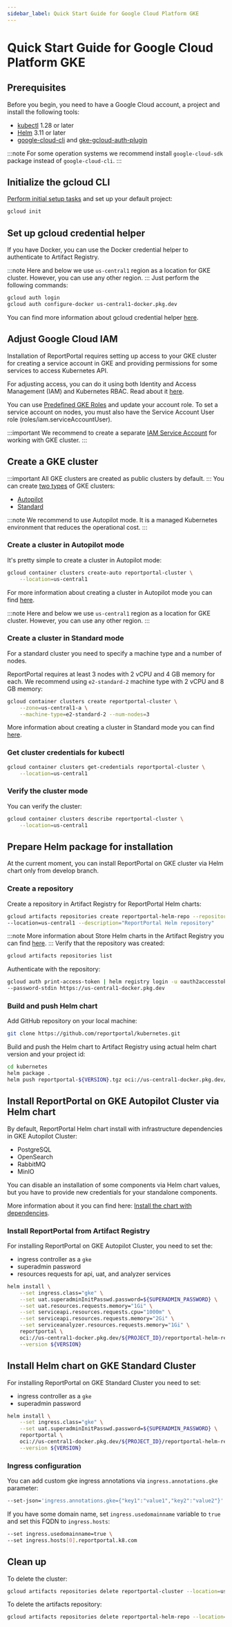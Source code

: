 ```yaml
---
sidebar_label: Quick Start Guide for Google Cloud Platform GKE
---
```


# Quick Start Guide for Google Cloud Platform GKE

## Prerequisites

Before you begin, you need to have a Google Cloud account, a project and install the following
tools:

- [kubectl](https://kubernetes.io/docs/tasks/tools/#kubectl) 1.28 or later
- [Helm](https://helm.sh/docs/intro/install/) 3.11 or later
- [google-cloud-cli](https://cloud.google.com/sdk/docs/install-sdk) and
  [gke-gcloud-auth-plugin](https://cloud.google.com/kubernetes-engine/docs/how-to/cluster-access-for-kubectl#install_plugin)

:::note
For some operation systems we recommend install `google-cloud-sdk` package instead of `google-cloud-cli`.
:::
## Initialize the gcloud CLI

[Perform initial setup tasks](https://cloud.google.com/sdk/docs/initializing) and set up your default project:

```bash
gcloud init
```

## Set up gcloud credential helper

If you have Docker, you can use the Docker credential helper to authenticate to Artifact Registry.

:::note
Here and below we use `us-central1` region as a location for GKE cluster.
However, you can use any other region.
:::
Just perform the following commands:

```bash
gcloud auth login
gcloud auth configure-docker us-central1-docker.pkg.dev
```

You can find more information about gcloud credential helper
[here](https://cloud.google.com/artifact-registry/docs/docker/authentication#gcloud-helper).

## Adjust Google Cloud IAM

Installation of ReportPortal requires setting up access to your GKE cluster for creating
a service account in GKE and providing permissions for some services to access Kubernetes API.

For adjusting access, you can do it using both Identity and Access Management (IAM)
and Kubernetes RBAC.
Read about it [here](https://cloud.google.com/kubernetes-engine/docs/how-to/role-based-access-control#iam-interaction).

You can use [Predefined GKE Roles](https://cloud.google.com/kubernetes-engine/docs/how-to/iam#predefined) and update
your account role. To set a service account on nodes, you must also have the Service Account User role (roles/iam.serviceAccountUser).

:::important
We recommend to create a separate [IAM Service Account](https://cloud.google.com/iam/docs/service-accounts-create) for working with GKE cluster.
:::

## Create a GKE cluster

:::important
All GKE clusters are created as public clusters by default.
:::
You can create [two types](https://cloud.google.com/kubernetes-engine/docs/concepts/types-of-clusters#modes)
of GKE clusters:

- [Autopilot](https://cloud.google.com/kubernetes-engine/docs/concepts/autopilot-overview)
- [Standard](https://cloud.google.com/kubernetes-engine/docs/concepts/choose-cluster-mode#why-standard)

:::note
We recommend to use Autopilot mode. It is a managed Kubernetes environment that reduces the operational cost.
:::
### Create a cluster in Autopilot mode

It's pretty simple to create a cluster in Autopilot mode:

```bash
gcloud container clusters create-auto reportportal-cluster \
    --location=us-central1
```

For more information about creating a cluster in Autopilot mode you can find
[here](https://cloud.google.com/kubernetes-engine/docs/how-to/creating-an-autopilot-cluster).

:::note
Here and below we use `us-central1` region as a location for GKE cluster.
However, you can use any other region.
:::
### Create a cluster in Standard mode

For a standard cluster you need to specify a machine type and a number of nodes.

ReportPortal requires at least 3 nodes with 2 vCPU and 4 GB memory for each.
We recommend using `e2-standard-2` machine type with 2 vCPU and 8 GB memory:

```bash
gcloud container clusters create reportportal-cluster \
    --zone=us-central1-a \
    --machine-type=e2-standard-2 --num-nodes=3
```

More information about creating a cluster in Standard mode you can find
[here](https://cloud.google.com/kubernetes-engine/docs/how-to/creating-a-zonal-cluster#gcloud).

### Get cluster credentials for kubectl

```bash
gcloud container clusters get-credentials reportportal-cluster \
    --location=us-central1
```

### Verify the cluster mode

You can verify the cluster:

```bash
gcloud container clusters describe reportportal-cluster \
    --location=us-central1
```

## Prepare Helm package for installation

At the current moment, you can install ReportPortal on GKE cluster via Helm chart only from
develop branch.

### Create a repository

Create a repository in Artifact Registry for ReportPortal Helm charts:

```bash
gcloud artifacts repositories create reportportal-helm-repo --repository-format=docker \
--location=us-central1 --description="ReportPortal Helm repository"
```

:::note
More information about Store Helm charts in the Artifact Registry you can find
[here](https://cloud.google.com/artifact-registry/docs/helm/store-helm-charts).
:::
Verify that the repository was created:

```bash
gcloud artifacts repositories list
```

Authenticate with the repository:

```bash
gcloud auth print-access-token | helm registry login -u oauth2accesstoken \
--password-stdin https://us-central1-docker.pkg.dev
```

### Build and push Helm chart

Add GitHub repository on your local machine:

```bash
git clone https://github.com/reportportal/kubernetes.git
```

Build and push the Helm chart to Artifact Registry using actual helm chart version
and your project id:

```bash
cd kubernetes
helm package .
helm push reportportal-${VERSION}.tgz oci://us-central1-docker.pkg.dev/${PROJECT_ID}/reportportal-helm-repo
```

## Install ReportPortal on GKE Autopilot Cluster via Helm chart

By default, ReportPortal Helm chart install with infrastructure dependencies in GKE Autopilot Cluster:

- PostgreSQL
- OpenSearch
- RabbitMQ
- MinIO

You can disable an installation of some components via Helm chart values, but you have to provide
new credentials for your standalone components.

More information about it you can find here:
[Install the chart with dependencies](https://github.com/reportportal/kubernetes#install-the-chart-with-dependencies).

### Install ReportPortal from Artifact Registry

For installing ReportPortal on GKE Autopilot Cluster, you need to set the:

- ingress controller as a `gke`
- superadmin password
- resources requests for api, uat, and analyzer services

```bash
helm install \
    --set ingress.class="gke" \
    --set uat.superadminInitPasswd.password=${SUPERADMIN_PASSWORD} \
    --set uat.resources.requests.memory="1Gi" \
    --set serviceapi.resources.requests.cpu="1000m" \
    --set serviceapi.resources.requests.memory="2Gi" \
    --set serviceanalyzer.resources.requests.memory="1Gi" \
    reportportal \
    oci://us-central1-docker.pkg.dev/${PROJECT_ID}/reportportal-helm-repo/reportportal \
    --version ${VERSION}
```

## Install Helm chart on GKE Standard Cluster

For installing ReportPortal on GKE Standard Cluster you need to set:

- ingress controller as a `gke`
- superadmin password

```bash
helm install \
    --set ingress.class="gke" \
    --set uat.superadminInitPasswd.password=${SUPERADMIN_PASSWORD} \
    reportportal \
    oci://us-central1-docker.pkg.dev/${PROJECT_ID}/reportportal-helm-repo/reportportal \
    --version ${VERSION}
```

### Ingress configuration

You can add custom gke ingress annotations via `ingress.annotations.gke` parameter:

```bash
--set-json='ingress.annotations.gke={"key1":"value1","key2":"value2"}'
```

If you have some domain name, set `ingress.usedomainname` variable to `true` and
set this FQDN to `ingress.hosts`:

```bash
--set ingress.usedomainname=true \
--set ingress.hosts[0].reportportal.k8.com
```

## Clean up

To delete the cluster:

```bash
gcloud artifacts repositories delete reportportal-cluster --location=us-central1
```

To delete the artifacts repository:

```bash
gcloud artifacts repositories delete reportportal-helm-repo --location=us-central1
```
